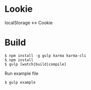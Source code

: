 # Lookie

localStorage <-> Cookie

# Build

```shell
$ npm install -g gulp karma karma-cli
$ npm install
$ gulp [watch|build|compile]
```

Run example file

```shell
$ gulp example
```
